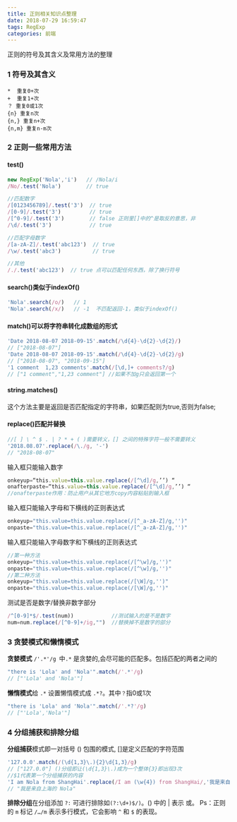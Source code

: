```yaml
---
title: 正则相关知识点整理
date: 2018-07-29 16:59:47
tags: RegExp
categories: 前端
---
```


正则的符号及其含义及常用方法的整理
<escape><!-- more --></escape>
### 1  符号及其含义
```
*  重复0+次
+  重复1+次
？ 重复0或1次
{n} 重复n次
{n,} 重复n+次
{n,m} 重复n-m次
```

### 2  正则一些常用方法
#### test()
```javascript
new RegExp('Nola','i')   // /Nola/i
/No/.test('Nola')        // true

//匹配数字
/[0123456789]/.test('3')  // true
/[0-9]/.test('3')         // true
/[^0-9]/.test('3')        // false 正则里[]中的^是取反的意思，非
/\d/.test('3')            // true

//匹配字母数字
/[a-zA-Z]/.test('abc123')  // true
/\w/.test('abc3')          // true

//其他
/./.test('abc123')  // true 点可以匹配任何东西，除了换行符号
```

#### search()类似于indexOf()
```javascript
'Nola'.search(/o/)   // 1
'Nola'.search(/x/)   // -1  不匹配返回-1，类似于indexOf()
```

#### match()可以将字符串转化成数组的形式
```javascript
'Date 2018-08-07 2018-09-15'.match(/\d{4}-\d{2}-\d{2}/)
// ["2018-08-07"]
'Date 2018-08-07 2018-09-15'.match(/\d{4}-\d{2}-\d{2}/g)
// ["2018-08-07", "2018-09-15"]
'1 comment  1,23 comments'.match(/[\d,]+ comments?/g)
// ["1 comment","1,23 comment"] //如果不加g只会返回第一个
```

#### string.matches()
这个方法主要是返回是否匹配指定的字符串，如果匹配则为true,否则为false;

#### replace()匹配并替换
```javascript
//[ ] \ ^ $ . | ? * + ( )需要转义，[] 之间的特殊字符一般不需要转义
'2018.08.07'.replace(/\./g, '-')
// "2018-08-07"
```
输入框只能输入数字
```javascript
onkeyup=“this.value=this.value.replace(/[^\d]/g,’’) “ 
onafterpaste=“this.value=this.value.replace(/[^\d]/g,’’) “
//onafterpaste作用：防止用户从其它地方copy内容粘贴到输入框
```
输入框只能输入字母和下横线的正则表达式
```javascript
onkeyup="this.value=this.value.replace(/[^_a-zA-Z]/g,'')" 
onpaste="this.value=this.value.replace(/[^_a-zA-Z]/g,'')"
```
输入框只能输入字母数字和下横线的正则表达式 
```javascript
//第一种方法
onkeyup="this.value=this.value.replace(/[^\w]/g,'')" 
onpaste="this.value=this.value.replace(/[^\w]/g,'')"
//第二种方法
onkeyup="this.value=this.value.replace(/[\W]/g,'')" 
onpaste="this.value=this.value.replace(/[\W]/g,'')"
```
测试是否是数字/替换非数字部分
```javascript
/^[0-9]*$/.test(num))            //测试输入的是不是数字
num=num.replace(/[^0-9]+/ig,"")  //替换掉不是数字的部分
```

### 3  贪婪模式和懒惰模式
**贪婪模式**  `/'.*'/g `中`.*` 是贪婪的,会尽可能的匹配多。包括匹配的两者之间的
```javascript
"there is 'Lola' and 'Nola'".match(/'.*'/g)
// ["'Lola' and 'Nola'"]
```
**懒惰模式**给  `.*` 设置懒惰模式成 `.*?`。其中`？`指0或1次
```javascript
"there is 'Lola' and 'Nola'".match(/'.*?'/g)
// ["'Lola','Nola'"]
```

### 4  分组捕获和排除分组
**分组捕获**模式即一对括号 () 包围的模式, []是定义匹配的字符范围
```javascript
'127.0.0'.match(/(\d{1,3}\.){2}\d{1,3}/g)
// ["127.0.0"] ()分组即让(\d{1,3}\.)成为一个整体{3}即出现3次
//$1代表第一个分组捕获的内容
'I am Nola from ShangHai'.replace(/I am (\w{4}) from ShangHai/,'我是来自上海的 $1')
// "我是来自上海的 Nola"
```
**排除分组**在分组添加 `?:` 可进行排除如`(?:\d+)$/)`。() 中的 | 表示 或。	
Ps：正则的 `m` 标记 `/…/m` 表示多行模式，它会影响 `^` 和 `$` 的表现。




